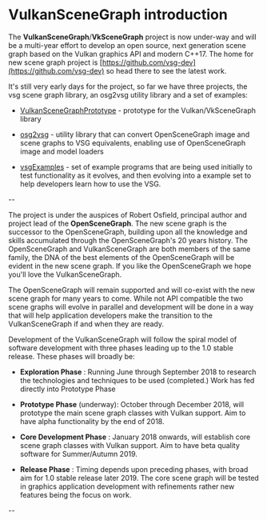
# VulkanSceneGraph introduction

The __VulkanSceneGraph__/__VkSceneGraph__ project is now under-way and will be a multi-year effort to develop an open source, next generation scene graph based on the Vulkan graphics API and modern C++17.  The home for new scene graph project is [https://github.com/vsg-dev](https://github.com/vsg-dev) so head there to see the latest work.

It's still very early days for the project, so far we have three projects, the vsg scene graph library, an osg2vsg utility library and a set of examples:

* [VulkanSceneGraphPrototype](https://github.com/vsg-dev/VulkanSceneGraphPrototype) - prototype for the Vulkan/VkSceneGraph library

* [osg2vsg](https://github.com/vsg-dev/osg2vsg) - utility library that can convert OpenSceneGraph image and scene graphs to VSG equivalents, enabling use of OpenSceneGraph image and model loaders

* [vsgExamples](https://github.com/vsg-dev/vsgExamples) - set of example programs that are being used initially to test functionality as it evolves, and then evolving into a example set to help developers learn how to use the VSG.

--

The project is under the auspices of Robert Osfield, principal author and project lead of the  __OpenSceneGraph__.  The new scene graph is the successor to the OpenSceneGraph, building upon all the knowledge and skills accumulated through the OpenSceneGraph's 20 years history.  The OpenSceneGraph and VulkanSceneGraph are both members of the same family, the DNA of the best elements of the OpenSceneGraph will be evident in the new scene graph. If you like the OpenSceneGraph we hope you'll love the VulkanSceneGraph.

The OpenSceneGraph will remain supported and will co-exist with the new scene graph for many years to come. While not API compatible the two scene graphs will evolve in parallel and development will be done in a way that will help application developers make the transition to the VulkanSceneGraph if and when they are ready.

Development of the VulkanSceneGraph will follow the spiral model of software development with three phases leading up to the 1.0 stable release. These phases will broadly be:

* __Exploration Phase__ :
Running June through September 2018 to research the technologies and techniques to be used (completed.) Work has fed directly into Prototype Phase

* __Prototype Phase__ (underway):
October through December 2018, will prototype the main scene graph classes with Vulkan support. Aim to have alpha functionality by the end of 2018.

* __Core Development Phase__ :
January 2018 onwards, will establish core scene graph classes with Vulkan support.  Aim to have beta quality software for Summer/Autumn 2019.

* __Release Phase__ :
Timing depends upon preceding phases, with broad aim for 1.0 stable release later 2019. The core scene graph will be tested in graphics application development with refinements rather new features being the focus on work.

--


